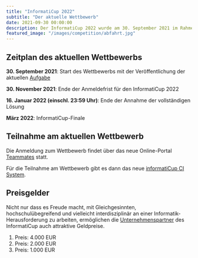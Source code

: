 ```yaml
---
title: "InformatiCup 2022"
subtitle: "Der aktuelle Wettbewerb"
date: 2021-09-30 00:00:00
description: Der InformatiCup 2022 wurde am 30. September 2021 im Rahmen der Jahrestagung der Gesellschaft für Informatik gestartet.
featured_image: "/images/competition/abfahrt.jpg"
---
```


## Zeitplan des aktuellen Wettbewerbs

**30\. September 2021**: Start des Wettbewerbs mit der Veröffentlichung der aktuellen [Aufgabe](/challenges/abfahrt)

**30\. November 2021**: Ende der Anmeldefrist für den InformatiCup 2022

**16\. Januar 2022 (einschl. 23:59 Uhr)**: Ende der Annahme der vollständigen Lösung

**März 2022**: InformatiCup-Finale

## Teilnahme am aktuellen Wettbewerb

Die Anmeldung zum Wettbewerb findet über das neue Online-Portal [Teammates](https://teams.informaticup.de/) statt.

Für die Teilnahme am Wettbewerb gibt es dann das neue [informatiCup CI System](https://github.com/informatiCup/informatiCup2022/blob/main/ICUPCI.md).

## Preisgelder

Nicht nur dass es Freude macht, mit Gleichgesinnten, hochschulübegreifend und vielleicht interdisziplinär an einer Informatik-Herausforderung zu arbeiten, ermöglichen die [Unternehmenspartner](/sponsors) des InformatiCup auch attraktive Geldpreise.

1. Preis: 4.000 EUR
2. Preis: 2.000 EUR
3. Preis: 1.000 EUR
